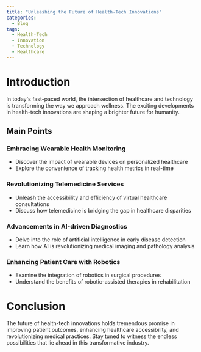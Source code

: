 ```yaml
---
title: "Unleashing the Future of Health-Tech Innovations"
categories:
  - Blog
tags:
  - Health-Tech
  - Innovation
  - Technology
  - Healthcare
---
```


# Introduction
In today's fast-paced world, the intersection of healthcare and technology is transforming the way we approach wellness. The exciting developments in health-tech innovations are shaping a brighter future for humanity.

## Main Points
### Embracing Wearable Health Monitoring
- Discover the impact of wearable devices on personalized healthcare
- Explore the convenience of tracking health metrics in real-time

### Revolutionizing Telemedicine Services
- Unleash the accessibility and efficiency of virtual healthcare consultations
- Discuss how telemedicine is bridging the gap in healthcare disparities

### Advancements in AI-driven Diagnostics
- Delve into the role of artificial intelligence in early disease detection
- Learn how AI is revolutionizing medical imaging and pathology analysis

### Enhancing Patient Care with Robotics
- Examine the integration of robotics in surgical procedures
- Understand the benefits of robotic-assisted therapies in rehabilitation

# Conclusion
The future of health-tech innovations holds tremendous promise in improving patient outcomes, enhancing healthcare accessibility, and revolutionizing medical practices. Stay tuned to witness the endless possibilities that lie ahead in this transformative industry.